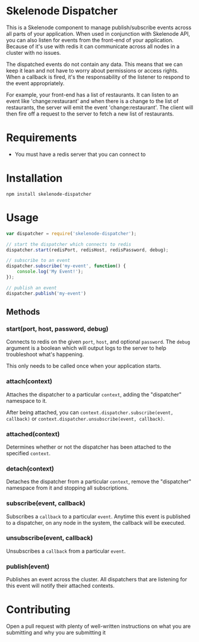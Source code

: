 # Skelenode Dispatcher
This is a Skelenode component to manage publish/subscribe events across all parts of your application. When used in conjunction with Skelenode API, you can also listen for events from the front-end of your application. Because of it's use with redis it can communicate across all nodes in a cluster with no issues.

The dispatched events do not contain any data. This means that we can keep it lean and not have to worry about
permissions or access rights. When a callback is fired, it's the responsability of the listener to respond to the event appropriately.

For example, your front-end has a list of restaurants. It can listen to an event like 'change:restaurant' and when there is a change to the list of restaurants, the server will emit the event 'change:restaurant'. The client will then fire off a request to the server to fetch a new list of restaurants.

# Requirements
* You must have a redis server that you can connect to

# Installation
```
npm install skelenode-dispatcher
```

# Usage
```javascript
var dispatcher = require('skelenode-dispatcher');

// start the dispatcher which connects to redis
dispatcher.start(redisPort, redisHost, redisPassword, debug);

// subscribe to an event
dispatcher.subscribe('my-event', function() {
	console.log('My Event!');
});

// publish an event
dispatcher.publish('my-event')
```

## Methods

### start(port, host, password, debug)
Connects to redis on the given `port`, `host`, and optional `password`. The `debug` argument is a boolean which will output logs to the server to help troubleshoot what's happening.

This only needs to be called once when your application starts.

### attach(context)
Attaches the dispatcher to a particular `context`, adding the "dispatcher" namespace to it.

After being attached, you can `context.dispatcher.subscribe(event, callback)` or `context.dispatcher.unsubscribe(event, callback)`.

### attached(context)
Determines whether or not the dispatcher has been attached to the specified `context`.

### detach(context)
Detaches the dispatcher from a particular `context`, remove the "dispatcher" namespace from it and stopping all subscriptions.

### subscribe(event, callback)
Subscribes a `callback` to a particular `event`. Anytime this event is published to a dispatcher, on any node in the system, the callback will be executed.

### unsubscribe(event, callback)
Unsubscribes a `callback` from a particular `event`.

### publish(event)
Publishes an event across the cluster. All dispatchers that are listening for this event will notify their attached contexts.

# Contributing
Open a pull request with plenty of well-written instructions on what you are submitting and why you are submitting it
